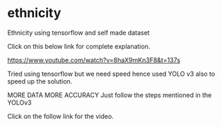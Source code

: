 # ethnicity
Ethnicity using tensorflow and self made dataset

Click on this below link for complete explanation.

https://www.youtube.com/watch?v=8haX9mKn3F8&t=137s

Tried using tensorflow but we need speed hence used YOLO v3 also to speed up the solution.

MORE DATA MORE ACCURACY
Just follow the steps mentioned in the YOLOv3


 
Click on the follow link for the video.






